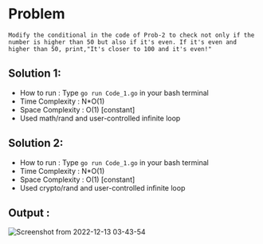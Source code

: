 # Problem
```
Modify the conditional in the code of Prob-2 to check not only if the  number is higher than 50 but also if it's even. If it's even and higher than 50, print,"It's closer to 100 and it's even!"
```

## Solution 1: 

* How to run : Type `go run Code_1.go` in your bash terminal
* Time Complexity : N*O(1)
* Space Complexity : O(1) [constant]
* Used math/rand and user-controlled infinite loop

## Solution 2:

* How to run : Type `go run Code_1.go` in your bash terminal
* Time Complexity : N*O(1)
* Space Complexity : O(1) [constant]
* Used crypto/rand and user-controlled infinite loop

## Output :
![Screenshot from 2022-12-13 03-43-54](https://user-images.githubusercontent.com/73513838/207167724-6ed10182-7700-4340-a409-a1da710e2126.png)

